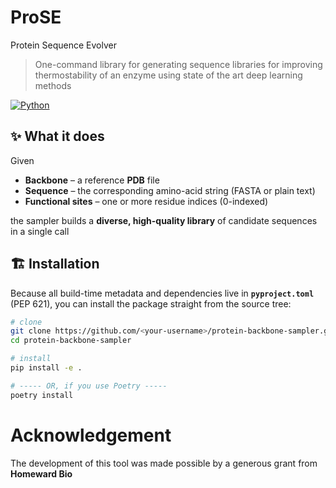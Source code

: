 # ProSE
Protein Sequence Evolver

> One-command library for generating sequence libraries for improving thermostability of an enzyme using state of the art deep learning methods

[![Python](https://img.shields.io/badge/python-3.12%2B-blue.svg)](https://www.python.org/)  

## ✨ What it does
Given

* **Backbone** – a reference **PDB** file  
* **Sequence** – the corresponding amino-acid string (FASTA or plain text)  
* **Functional sites** – one or more residue indices (0-indexed)

the sampler builds a **diverse, high-quality library** of candidate sequences in a
single call

## 🏗️ Installation
Because all build-time metadata and dependencies live in **`pyproject.toml`** (PEP 621),
you can install the package straight from the source tree:

```bash
# clone
git clone https://github.com/<your-username>/protein-backbone-sampler.git
cd protein-backbone-sampler

# install 
pip install -e .         

# ----- OR, if you use Poetry -----
poetry install
```

# Acknowledgement 

The development of this tool was made possible by a generous grant from **Homeward Bio**
